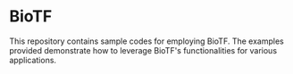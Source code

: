 # BioTF
This repository contains sample codes for employing BioTF. The examples provided demonstrate how to leverage BioTF's functionalities for various applications. 
